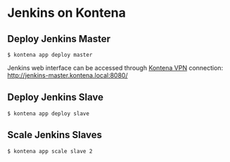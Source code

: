 # Jenkins on Kontena

## Deploy Jenkins Master

```
$ kontena app deploy master
```

Jenkins web interface can be accessed through [Kontena VPN](http://www.kontena.io/docs/using-kontena/vpn-access) connection:
http://jenkins-master.kontena.local:8080/

## Deploy Jenkins Slave

```
$ kontena app deploy slave
```

## Scale Jenkins Slaves

```
$ kontena app scale slave 2
```
